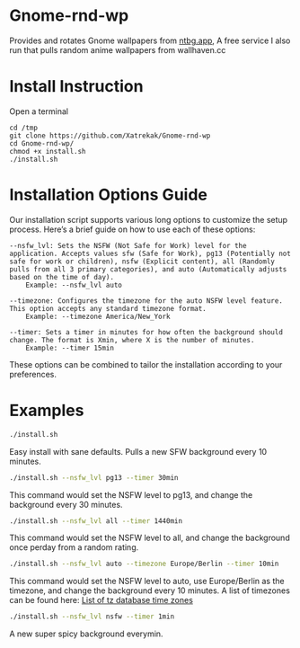 # Gnome-rnd-wp
Provides and rotates Gnome wallpapers from [ntbg.app](https://github.com/Xatrekak/wallpaperRD), A free service I also run that pulls random anime wallpapers from wallhaven.cc 


# Install Instruction

Open a terminal

```Shell
cd /tmp
git clone https://github.com/Xatrekak/Gnome-rnd-wp
cd Gnome-rnd-wp/
chmod +x install.sh
./install.sh
```

# Installation Options Guide

Our installation script supports various long options to customize the setup process. Here’s a brief guide on how to use each of these options:

    --nsfw_lvl: Sets the NSFW (Not Safe for Work) level for the application. Accepts values sfw (Safe for Work), pg13 (Potentially not safe for work or children), nsfw (Explicit content), all (Randomly pulls from all 3 primary categories), and auto (Automatically adjusts based on the time of day).
        Example: --nsfw_lvl auto

    --timezone: Configures the timezone for the auto NSFW level feature. This option accepts any standard timezone format.
        Example: --timezone America/New_York

    --timer: Sets a timer in minutes for how often the background should change. The format is Xmin, where X is the number of minutes.
        Example: --timer 15min

These options can be combined to tailor the installation according to your preferences.

# Examples

```bash
./install.sh
```
Easy install with sane defaults. Pulls a new SFW background every 10 minutes.

```bash
./install.sh --nsfw_lvl pg13 --timer 30min
```
This command would set the NSFW level to pg13, and change the background every 30 minutes.

```bash
./install.sh --nsfw_lvl all --timer 1440min
```
This command would set the NSFW level to all, and change the background once perday from a random rating.

```bash
./install.sh --nsfw_lvl auto --timezone Europe/Berlin --timer 10min
```
This command would set the NSFW level to auto, use Europe/Berlin as the timezone, and change the background every 10 minutes.
A list of timezones can be found here: [List of tz database time zones](https://en.wikipedia.org/wiki/List_of_tz_database_time_zones)

```bash
./install.sh --nsfw_lvl nsfw --timer 1min
```
A new super spicy background everymin.

